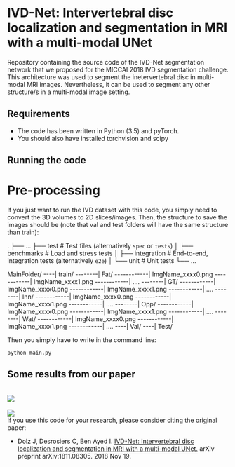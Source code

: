 # IVD-Net: Intervertebral disc localization and segmentation in MRI with a multi-modal UNet

Repository containing the source code of the IVD-Net segmentation network that we proposed for the MICCAI 2018 IVD segmentation challenge. This architecture was used to segment the inetervertebral disc in multi-modal MRI images. Nevertheless, it can be used to segment any other structure/s in a multi-modal image setting.

## Requirements

- The code has been written in Python (3.5) and pyTorch.
- You should also have installed torchvision and scipy

## Running the code

# Pre-processing
If you just want to run the IVD dataset with this code, you simply need to convert the 3D volumes to 2D slices/images. Then, the structure to save the images should be (note that val and test folders will have the same structure than train):

 .
    ├── ...
    ├── test                    # Test files (alternatively `spec` or `tests`)
    │   ├── benchmarks          # Load and stress tests
    │   ├── integration         # End-to-end, integration tests (alternatively `e2e`)
    │   └── unit                # Unit tests
    └── ...
    
MainFolder/
----| train/
--------| Fat/
------------| ImgName_xxxx0.png
------------| ImgName_xxxx1.png
------------| ....
--------| GT/
------------| ImgName_xxxx0.png
------------| ImgName_xxxx1.png
------------| ....
--------| Inn/
------------| ImgName_xxxx0.png
------------| ImgName_xxxx1.png
------------| ....
--------| Opp/
------------| ImgName_xxxx0.png
------------| ImgName_xxxx1.png
------------| ....
--------| Wat/
------------| ImgName_xxxx0.png
------------| ImgName_xxxx1.png
------------| ....
----| Val/
----| Test/

Then you simply have to write in the command line:

```
python main.py 
```

## Some results from our paper

<br>
<img src="https://github.com/josedolz/IVD-Net/tree/master/Images/IVD_Results.png" />
<br>


<br>
<img src="https://github.com/josedolz/IVD-Net/tree/master/Images/3D.png" />
<br>
If you use this code for your research, please consider citing the original paper:

- Dolz J, Desrosiers C, Ben Ayed I. [IVD-Net: Intervertebral disc localization and segmentation in MRI with a multi-modal UNet.](https://arxiv.org/abs/1811.08305) arXiv preprint arXiv:1811.08305. 2018 Nov 19.
